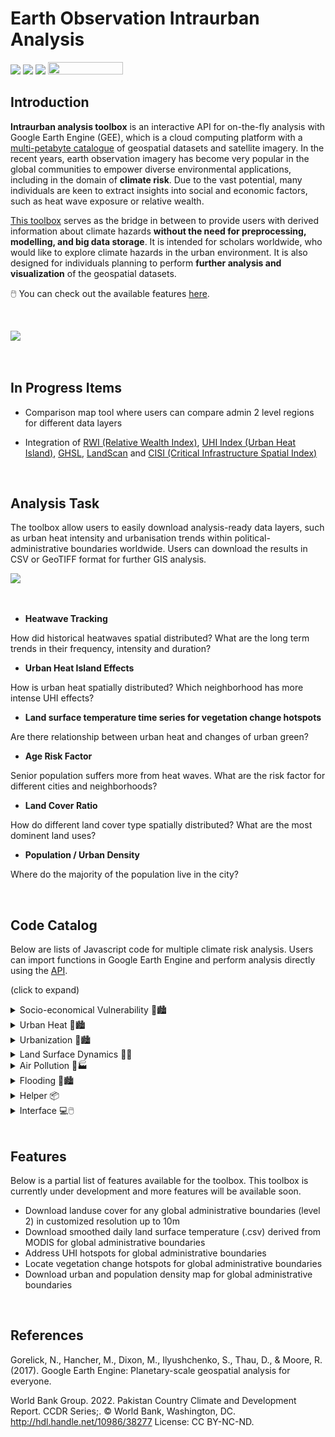 
# Earth Observation Intraurban Analysis

[![](https://img.shields.io/badge/OpenSourceLicense-GPL-yellow.svg)](https://opensource.org/license/gpl-3-0/)
[![](https://img.shields.io/badge/Visit-Website-orange)](https://sites.google.com/view/intraurban/home)
[![](https://img.shields.io/badge/Explore-Code-green)](https://code.earthengine.google.com/?accept_repo=users/pinkychow1010/WB_IntraUrban)
[<img src="https://img.shields.io/badge/-share%20on%20twitter-blue?logo=twitter&style=for-the-badge"  width="120" height="20">](https://twitter.com/intent/tweet?text=Check%20out%20this%20Google%20Earth%20Engine%20Dashboard%20to%20download%20%F0%9F%8C%8D%F0%9F%8C%A1%EF%B8%8F%20climate%20risk%20data%20layers%20%E2%AC%87%EF%B8%8F%E2%AC%87%EF%B8%8F%0A%0Ahttps%3A%2F%2Fgithub.com%2Fpinkychow1010%2FEO-Climate-Hazard-Analysis-App%0A%0A%23GoogleEarthEngine%20%23ClimateRisk%20%23EarthObservation%20%23RemoteSensing)

## **Introduction**

**Intraurban analysis toolbox** is an interactive API for on-the-fly analysis with Google Earth Engine (GEE), which is a cloud computing platform with a [multi-petabyte catalogue](https://developers.google.com/earth-engine/datasets) of geospatial datasets and satellite imagery. In the recent years, earth observation imagery has become very popular in the global communities to empower diverse environmental applications, including in the domain of **climate risk**. Due to the vast potential, many individuals are keen to extract insights into social and economic factors, such as heat wave exposure or relative wealth. 

[This toolbox](https://sites.google.com/view/intraurban/home) serves as the bridge in between to provide users with derived information about climate hazards **without the need for preprocessing, modelling, and big data storage**. It is intended for scholars worldwide, who would like to explore climate hazards in the urban environment. It is also designed for individuals planning to perform **further analysis and visualization** of the geospatial datasets.

🖱️ You can check out the available features [here](https://github.com/pinkychow1010/EO-Climate-Hazard-Analysis-App/discussions/4).

<br>

[![](https://github.com/pinkychow1010/pinkychow1010.github.io/blob/master/assets/images/analysis.gif)](https://sites.google.com/view/intraurban/home)

<br>

## **In Progress Items**

- Comparison map tool where users can compare admin 2 level regions for different data layers

- Integration of [RWI (Relative Wealth Index)](https://dataforgood.facebook.com/dfg/tools/relative-wealth-index), [UHI Index (Urban Heat Island)](https://www.sciencedirect.com/science/article/abs/pii/S0303243418304653), [GHSL](https://ghsl.jrc.ec.europa.eu/ghs_pop.php), [LandScan](https://landscan.ornl.gov/) and [CISI (Critical Infrastructure Spatial Index)](https://gee-community-catalog.org/projects/cisi/)

<br>

## **Analysis Task**

The toolbox allow users to easily download analysis-ready data layers, such as urban heat intensity and urbanisation trends within political-administrative boundaries worldwide. Users can download the results in CSV or GeoTIFF format for further GIS analysis.

[![](https://github.com/pinkychow1010/pinkychow1010.github.io/blob/master/assets/images/explore.gif)](https://sites.google.com/view/intraurban/home)

<br>

* **Heatwave Tracking**

How did historical heatwaves spatial distributed? What are the long term trends in their frequency, intensity and duration?

* **Urban Heat Island Effects**

How is urban heat spatially distributed? Which neighborhood has more intense UHI effects?

* **Land surface temperature time series for vegetation change hotspots**

Are there relationship between urban heat and changes of urban green?

* **Age Risk Factor**

Senior population suffers more from heat waves. What are the risk factor for different cities and neighborhoods?

* **Land Cover Ratio**

How do different land cover type spatially distributed? What are the most dominent land uses?

* **Population / Urban Density**

Where do the majority of the population live in the city?

<br>

## **Code Catalog**

Below are lists of Javascript code for multiple climate risk analysis. Users can import functions in Google Earth Engine and perform analysis directly using the [API](https://sites.google.com/view/intraurban/home).

(click to expand)

<details>
  <summary>Socio-economical Vulnerability 🤒🏙️</summary>
  
  <br>
  
  ![](https://github.com/pinkychow1010/pinkychow1010.github.io/blob/master/assets/images/rwi.gif)
  
  ### Climate Vulnerability
  1. [WorldPop Age Risk](https://github.com/pinkychow1010/EO-Climate-Hazard-Analysis/blob/master/code/dataset_showcase/age_risk) 👉[(open in code editor)](https://code.earthengine.google.com/?scriptPath=users%2Fpinkychow1010%2FWB_IntraUrban%3Acode%2Fdataset_showcase%2Fage_risk)
  2. [Relative Wealth Index](https://github.com/pinkychow1010/EO-Climate-Hazard-Analysis/blob/master/code/dataset_showcase/RWI_raster_example) 👉[(open in code editor)](https://code.earthengine.google.com/?scriptPath=users%2Fpinkychow1010%2FWB_IntraUrban%3Acode%2Fdataset_showcase%2FRWI_raster_example)
  3. [Critical Infrastructure](https://github.com/pinkychow1010/EO-Climate-Hazard-Analysis/blob/master/code/dataset_showcase/critical_infrastructure_spatial_index_cisi) 👉[(open in code editor)](https://code.earthengine.google.com/?scriptPath=users%2Fpinkychow1010%2FWB_IntraUrban%3Acode%2Fdataset_showcase%2Fcritical_infrastructure_spatial_index_cisi)
  4. [Landscan Population](https://github.com/pinkychow1010/EO-Climate-Hazard-Analysis/blob/master/code/dataset_showcase/landscan_population) 👉[(open in code editor)](https://code.earthengine.google.com/?scriptPath=users%2Fpinkychow1010%2FWB_IntraUrban%3Acode%2Fdataset_showcase%2Flandscan_population)
  5. [Drought Index](https://github.com/pinkychow1010/EO-Climate-Hazard-Analysis/blob/master/code/dataset_showcase/drought_index_pdsi_terraclimate) 👉[(open in code editor)](https://code.earthengine.google.com/?scriptPath=users%2Fpinkychow1010%2FWB_IntraUrban%3Acode%2Fdataset_showcase%2Fdrought_index_pdsi_terraclimate)
</details>

<details>
  <summary>Urban Heat 🥵🏙️</summary>
  
  <br>
  
  ![](https://github.com/pinkychow1010/pinkychow1010.github.io/blob/master/assets/images/lst.gif)
  
  ### Urban Heat Island Analysis
  1. [MODIS-based Land Surface Temperature (LST) Choropleth](https://github.com/pinkychow1010/wb-pak-intraurban/blob/master/code/analysis/LST_choropleth) 👉[(open in code editor)](https://code.earthengine.google.com/?scriptPath=users%2Fpinkychow1010%2FWB_IntraUrban%3Acode%2Fanalysis%2FLST_choropleth)
  2. [MODIS-based Monthly Median LST (2010-2020)](https://github.com/pinkychow1010/wb-pak-intraurban/blob/master/code/analysis/LST_monthly) 👉[(open in code editor)](https://code.earthengine.google.com/?scriptPath=users%2Fpinkychow1010%2FWB_IntraUrban%3Acode%2Fanalysis%2FLST_monthly)
  3. [LST statitics for land use covers](https://github.com/pinkychow1010/wb-pak-intraurban/blob/master/code/analysis/LST_by_LandCover) 👉[(open in code editor)](https://code.earthengine.google.com/?scriptPath=users%2Fpinkychow1010%2FWB_IntraUrban%3Acode%2Fanalysis%2FLST_by_LandCover)
  4. [Diurnal LST temperature variation in summers based on Landsat](https://github.com/pinkychow1010/wb-pak-intraurban/blob/master/code/analysis/LST_summer) 👉[(open in code editor)](https://code.earthengine.google.com/?scriptPath=users%2Fpinkychow1010%2FWB_IntraUrban%3Acode%2Fanalysis%2FLST_summer)
  5. [UHI Effects Intensity](https://github.com/pinkychow1010/wb-pak-intraurban/blob/master/code/analysis/UHI_effects) 👉[(open in code editor)](https://code.earthengine.google.com/?scriptPath=users%2Fpinkychow1010%2FWB_IntraUrban%3Acode%2Fanalysis%2FUHI_effects)
  6. [Counting very hot days based on MODIS](https://github.com/pinkychow1010/wb-pak-intraurban/blob/master/code/analysis/heatwave_trends) 👉[(open in code editor)](https://code.earthengine.google.com/?scriptPath=users%2Fpinkychow1010%2FWB_IntraUrban%3Acode%2Fanalysis%2Fheatwave_trends)
  7. [Heatwave events time series](https://github.com/pinkychow1010/wb-pak-intraurban/blob/master/code/analysis/heatwave_moving_average) 👉[(open in code editor)](https://code.earthengine.google.com/?scriptPath=users%2Fpinkychow1010%2FWB_IntraUrban%3Acode%2Fanalysis%2Fheatwave_moving_average)
</details>

<details>
  <summary>Urbanization 👥🏙️</summary>
  
  <br>
  
  ![](https://github.com/pinkychow1010/pinkychow1010.github.io/blob/master/assets/images/density.gif)
  
  ### Population Changes and Urban Development
  1. [Age-based Risk Factor](https://github.com/pinkychow1010/wb-pak-intraurban/blob/master/code/dataset_showcase/age_risk) 👉[(open in code editor)](https://code.earthengine.google.com/?scriptPath=users%2Fpinkychow1010%2FWB_IntraUrban%3Acode%2Fdataset_showcase%2Fage_risk)
  2. [Analysing Dense Urban Regions](https://github.com/pinkychow1010/wb-pak-intraurban/blob/master/code/analysis/extract_urban_centre) 👉[(open in code editor)](https://code.earthengine.google.com/?scriptPath=users%2Fpinkychow1010%2FWB_IntraUrban%3Acode%2Fanalysis%2Fextract_urban_centre)
  3. [Analysing Urbanization Changes](https://github.com/pinkychow1010/wb-pak-intraurban/blob/master/code/analysis/extract_urbanization_trend) 👉[(open in code editor)](https://code.earthengine.google.com/?scriptPath=users%2Fpinkychow1010%2FWB_IntraUrban%3Acode%2Fanalysis%2Fextract_urbanization_trend)
  4. [Population Count Choropleth](https://github.com/pinkychow1010/wb-pak-intraurban/blob/master/code/analysis/population_count_choropleth) 👉[(open in code editor)](https://code.earthengine.google.com/?scriptPath=users%2Fpinkychow1010%2FWB_IntraUrban%3Acode%2Fanalysis%2Fpopulation_count_choropleth)
  5. [Population Density Choropleth](https://github.com/pinkychow1010/wb-pak-intraurban/blob/master/code/analysis/population_density_choropleth) 👉[(open in code editor)](https://code.earthengine.google.com/?scriptPath=users%2Fpinkychow1010%2FWB_IntraUrban%3Acode%2Fanalysis%2Fpopulation_density_choropleth)
</details>

<details>
  <summary>Land Surface Dynamics 🌳🌾</summary>
  
  <br>
  
  ![](https://github.com/pinkychow1010/pinkychow1010.github.io/blob/master/assets/images/lst_lulc.gif)
  
  ### Land Use Changes and Vegetation Dynamics
  1. [Calculate Land Use Proportion](https://github.com/pinkychow1010/wb-pak-intraurban/blob/master/code/analysis/calculate_landuse_ratio) 👉[(open in code editor)](https://code.earthengine.google.com/?scriptPath=users%2Fpinkychow1010%2FWB_IntraUrban%3Acode%2Fanalysis%2Fcalculate_landuse_ratio)
  2. [Evaluating impacts of vegetation changes on LST](https://github.com/pinkychow1010/wb-pak-intraurban/blob/master/code/analysis/fractional_vegetation_tsa) 👉[(open in code editor)](https://code.earthengine.google.com/?scriptPath=users%2Fpinkychow1010%2FWB_IntraUrban%3Acode%2Fanalysis%2Ffractional_vegetation_tsa)
</details>

<details>
  <summary>Air Pollution 👥🏭</summary>
  
  ### Air Pollutants and Public Health
  1. ..
</details>

<details>
  <summary>Flooding 🌊🏙️</summary>
  
  ### Flooding History
  1. ..
</details>

<details>
  <summary>Helper 📦</summary>
  
  ### General geospatial functions to aid analysis
  1. [Helper](https://github.com/pinkychow1010/wb-pak-intraurban/blob/master/helper) 👉️[(open in code edito)](https://code.earthengine.google.com/?scriptPath=users%2Fpinkychow1010%2FWB_IntraUrban%3Ahelper)
  2. [Customized Basemap](https://github.com/pinkychow1010/wb-pak-intraurban/blob/master/basemap_resources) 👉[(open in code editor)](https://code.earthengine.google.com/?scriptPath=users%2Fpinkychow1010%2FWB_IntraUrban%3Abasemap_resources)
  3. [Choropleth Map](https://github.com/pinkychow1010/wb-pak-intraurban/blob/master/analysis_utils) 👉[(open in code editor)](https://code.earthengine.google.com/?scriptPath=users%2Fpinkychow1010%2FWB_IntraUrban%3Aanalysis_utils)
</details>

<details>
  <summary>Interface 💻🖱️</summary>
  
  ### Component to construct API
  1. [App for small raster download](https://github.com/pinkychow1010/wb-pak-intraurban/blob/master/code/app_development/raster_downloader) 👉[(open in code editor)](https://code.earthengine.google.com/?scriptPath=users%2Fpinkychow1010%2FWB_IntraUrban%3Acode%2Fapp_development%2Fraster_downloader)
  2. [Dataset selection](https://github.com/pinkychow1010/wb-pak-intraurban/blob/master/code/app_development/raster_downloader_ds_select) 👉[(open in code editor)](https://code.earthengine.google.com/?scriptPath=users%2Fpinkychow1010%2FWB_IntraUrban%3Acode%2Fapp_development%2Fraster_downloader_ds_select)
  3. [Resample output](https://github.com/pinkychow1010/wb-pak-intraurban/blob/master/code/app_development/raster_downloader_res_select) 👉[(open in code editor)](https://code.earthengine.google.com/?scriptPath=users%2Fpinkychow1010%2FWB_IntraUrban%3Acode%2Fapp_development%2Fraster_downloader_res_select)
  4. [Explorer Main Script](https://github.com/pinkychow1010/wb-pak-intraurban/blob/master/data_explorer_main) 👉[(open in code editor)](https://code.earthengine.google.com/?scriptPath=users%2Fpinkychow1010%2FWB_IntraUrban%3Adata_explorer_main)
  5. [Dashboard Functions](https://github.com/pinkychow1010/wb-pak-intraurban/blob/master/app_func) 👉[(open in code editor)](https://code.earthengine.google.com/?scriptPath=users%2Fpinkychow1010%2FWB_IntraUrban%3Aapp_func)
  6. [Admin-boundary-based Analysis Framework](https://github.com/pinkychow1010/wb-pak-intraurban/blob/master/app_interface) 👉[(open in code editor)](https://code.earthengine.google.com/?scriptPath=users%2Fpinkychow1010%2FWB_IntraUrban%3Aapp_interface)
  7. [Data Explorer App](https://github.com/pinkychow1010/wb-pak-intraurban/blob/master/explorer_interface) 👉[(open in code editor)](https://code.earthengine.google.com/?scriptPath=users%2Fpinkychow1010%2FWB_IntraUrban%3Aexplorer_interface)
  8. [Data Explorer Functions](https://github.com/pinkychow1010/wb-pak-intraurban/blob/master/explorer_utils) 👉[(open in code editor)](https://code.earthengine.google.com/?scriptPath=users%2Fpinkychow1010%2FWB_IntraUrban%3Aexplorer_utils)
  9. [Data Explorer Dashboard Styling](https://github.com/pinkychow1010/wb-pak-intraurban/blob/master/explorer_style) 👉[(open in code editor)](https://code.earthengine.google.com/?scriptPath=users%2Fpinkychow1010%2FWB_IntraUrban%3Aexplorer_style)
  10. [Analysis Tool App](https://github.com/pinkychow1010/wb-pak-intraurban/blob/master/main_interface) 👉[(open in code editor)](https://code.earthengine.google.com/?scriptPath=users%2Fpinkychow1010%2FWB_IntraUrban%3Amain_interface)
  11. [Analysis Tool Message](https://github.com/pinkychow1010/wb-pak-intraurban/blob/master/main_text) 👉[(open in code editor)](https://code.earthengine.google.com/?scriptPath=users%2Fpinkychow1010%2FWB_IntraUrban%3Amain_text)
  12. [Analysis Tool Styling](https://github.com/pinkychow1010/wb-pak-intraurban/blob/master/main_style) 👉[(open in code editor)](https://code.earthengine.google.com/?scriptPath=users%2Fpinkychow1010%2FWB_IntraUrban%3Amain_style)
</details>





<br>

## **Features**

Below is a partial list of features available for the toolbox. This toolbox is currently under development and more features will be available soon.

* Download landuse cover for any global administrative boundaries (level 2) in customized resolution up to 10m
* Download smoothed daily land surface temperature (.csv) derived from MODIS for global administrative boundaries
* Address UHI hotspots for global administrative boundaries
* Locate vegetation change hotspots for global administrative boundaries
* Download urban and population density map for global administrative boundaries

<br>

## **References**

Gorelick, N., Hancher, M., Dixon, M., Ilyushchenko, S., Thau, D., & Moore, R. (2017). Google Earth Engine: Planetary-scale geospatial analysis for everyone.

World Bank Group. 2022. Pakistan Country Climate and Development Report. CCDR Series;. © World Bank, Washington, DC. http://hdl.handle.net/10986/38277 License: CC BY-NC-ND.

